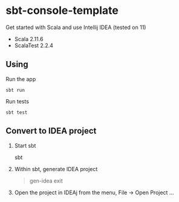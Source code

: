 # sbt-console-template

Get started with Scala and use Intellij IDEA (tested on 11)

* Scala 2.11.6
* ScalaTest 2.2.4

## Using

Run the app

    sbt run

Run tests

    sbt test


## Convert to IDEA project

1. Start sbt

    sbt

2. Within sbt, generate IDEA project

    > gen-idea
    > exit

3. Open the project in IDEAj from the menu, File -> Open Project ...






